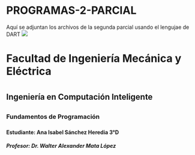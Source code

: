 # PROGRAMAS-2-PARCIAL
Aquí se adjuntan los archivos de la segunda parcial usando el lengujae de DART
<img src="https://portal.ucol.mx/content/micrositios/188/image/Escudo2021/Dos_lineas_Izq/UdeC_2L%20izq_Blanco.png">
<h1>Facultad de Ingeniería Mecánica y Eléctrica<h1>
<h2>Ingeniería en Computación Inteligente<h2>
<h3>Fundamentos de Programación<h3>
<h4>Estudiante: Ana Isabel Sánchez Heredia  3°D <h4>
<h5>Profesor: Dr. Walter Alexander Mata López<h5>
